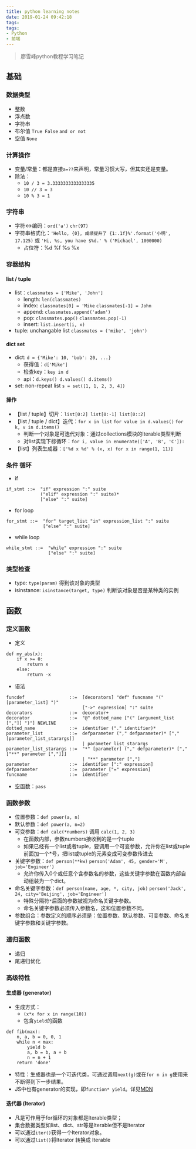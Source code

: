 ```yaml
---
title: python learning notes
date: 2019-01-24 09:42:18
tags:
tags:
- Python
- 前端
---
```


> 廖雪峰python教程学习笔记

<!-- more -->

## 基础

### 数据类型

* 整数
* 浮点数
* 字符串
* 布尔值 `True False` `and or not`
* 空值 `None`

### 计算操作

* 变量/常量：都是直接`a=??`来声明，常量习惯大写，但其实还是变量。
* 除法：
  * `10 / 3 = 3.3333333333333335` 
  * `10 // 3 = 3` 
  * `10 % 3 = 1`

### 字符串

* 字符<->编码：`ord('a')` `chr(97)`
* 字符串格式化：`'Hello, {0}, 成绩提升了 {1:.1f}%'.format('小明', 17.125)` 或 `'Hi, %s, you have $%d.' % ('Michael', 1000000)`
  * 占位符：%d %f %s %x

### 容器结构

#### list / tuple

* list：`classmates = ['Mike', 'John']`
  * length: `len(classmates)`
  * index: `classmates[0] = 'Mike` `classmates[-1] = John`
  * append: `classmates.append('adam')`
  * pop: `classmates.pop()` `classmates.pop(-1)`
  * insert: `list.insert(i, x)`
* tuple: unchangable list `classmates = ('mike', 'john')`

#### dict set

* dict: `d = {'Mike': 10, 'bob': 20, ...}`
  * 获得值：`d['Mike']`
  * 检查key：`key in d`
  * api：`d.keys() d.values() d.items()`
* set: non-repeat list `s = set([1, 1, 2, 3, 4])`

#### 操作

* 【list / tuple】切片：`list[0:2] list[0:-1] list[0::2]`
* 【list / tuple / dict】迭代：`for x in list` `for value in d.values()` `for k, v in d.items()`
  * 判断一个对象是可迭代对象：通过collections模块的Iterable类型判断
  * 对list实现下标循环：`for i, value in enumerate(['A', 'B', 'C']):`
* 【list】列表生成器：`['%d x %d' % (x, x) for x in range(1, 11)]`

### 条件 循环

* if

````
if_stmt ::=  "if" expression ":" suite
             ("elif" expression ":" suite)*
             ["else" ":" suite]
````

* for loop

````
for_stmt ::=  "for" target_list "in" expression_list ":" suite
              ["else" ":" suite]
````

* while loop

````
while_stmt ::=  "while" expression ":" suite
                ["else" ":" suite]
````

### 类型检查

* type: `type(param)` 得到该对象的类型
* isinstance: `isinstance(target, type)` 判断该对象是否是某种类的实例

## 函数

### 定义函数

* 定义

````
def my_abs(x):
    if x >= 0:
        return x
    else:
        return -x
````

* 语法

````
funcdef                 ::=  [decorators] "def" funcname "(" [parameter_list] ")"
                             ["->" expression] ":" suite
decorators              ::=  decorator+
decorator               ::=  "@" dotted_name ["(" [argument_list [","]] ")"] NEWLINE
dotted_name             ::=  identifier ("." identifier)*
parameter_list          ::=  defparameter ("," defparameter)* ["," [parameter_list_starargs]]
                             | parameter_list_starargs
parameter_list_starargs ::=  "*" [parameter] ("," defparameter)* ["," ["**" parameter [","]]]
                             | "**" parameter [","]
parameter               ::=  identifier [":" expression]
defparameter            ::=  parameter ["=" expression]
funcname                ::=  identifier
````

* 空函数：`pass`

### 函数参数

* 位置参数：`def power(a, n)`
* 默认参数：`def power(a, n=2)`
* 可变参数：`def calc(*numbers)` 调用 `calc(1, 2, 3)`
  * 在函数内部，参数numbers接收到的是一个tuple
  * 如果已经有一个list或者tuple，要调用一个可变参数，允许你在list或tuple前面加一个*号，把list或tuple的元素变成可变参数传进去
* 关键字参数：`def person(**kw)` `person('Adam', 45, gender='M', job='Engineer')`
  * 允许你传入0个或任意个含参数名的参数，这些关键字参数在函数内部自动组装为一个dict。
* 命名关键字参数：`def person(name, age, *, city, job)` `person('Jack', 24, city='Beijing', job='Engineer')`
  * 特殊分隔符`*`后面的参数被视为命名关键字参数。
  * 命名关键字参数必须传入参数名，这和位置参数不同。
* 参数组合：参数定义的顺序必须是：位置参数、默认参数、可变参数、命名关键字参数和关键字参数。

### 递归函数

* 递归
* 尾递归优化

### 高级特性

#### 生成器 (generator)
  
* 生成方式：
  * `(x*x for x in range(10))`
  * 包含`yield`的函数

````
def fib(max):
    n, a, b = 0, 0, 1
    while n < max:
        yield b
        a, b = b, a + b
        n = n + 1
    return 'done'
````

* 特性：生成器也是一个可迭代类，可通过调用`next(g)`或在`for n in g`使用来不断得到下一步结果。
* JS中也有generator的实现，即`function* yield`。详见[MDN](https://developer.mozilla.org/en-US/docs/Web/JavaScript/Reference/Statements/function*)

#### 迭代器 (Iterator)

* 凡是可作用于for循环的对象都是Iterable类型；
* 集合数据类型如list、dict、str等是Iterable但不是Iterator
* 可以通过`iter()`获得一个Iterator对象。
* 可以通过`list()`将Iterator 转换成 Iterable
